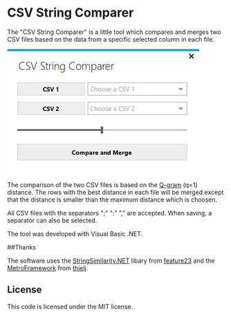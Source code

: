 # CSV String Comparer

The "CSV String Comparer" is a little tool which compares and merges two CSV files based on the data from a specific selected column in each file. 

![CSV_String_Comparer](csv_comparer.png)

The comparison of the two CSV files is based on the [Q-gram](https://github.com/feature23/StringSimilarity.NET#shingle-n-gram-based-algorithms) (q=1) distance. The rows with the best distance in each file will be merged except that the distance is smaller than the maximum distance which is choosen. 

All CSV files with the separators ";" ":" "," are accepted. When saving, a separator can also be selected.

The tool was developed with Visual Basic .NET.

##Thanks

The software uses the [StringSimilarity.NET](https://github.com/feature23/StringSimilarity.NET) libary from [feature23](https://github.com/feature23) and the [MetroFramework](https://github.com/thielj/MetroFramework) from [thielj](https://github.com/thielj).

## License

This code is licensed under the MIT license.